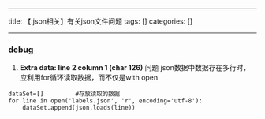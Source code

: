 
--- 
title:  【.json相关】有关json文件问题 
tags: []
categories: [] 

---
### debug
1. ****Extra data: line 2 column 1 (char 126)**** 问题 json数据中数据存在多行时，应利用for循环读取数据，而不仅是with open
```
dataSet=[]         #存放读取的数据
for line in open('labels.json', 'r', encoding='utf-8'):
    dataSet.append(json.loads(line))

```
